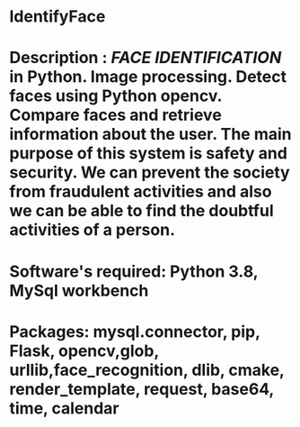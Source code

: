 # IdentifyFace
# Description : ***FACE IDENTIFICATION*** in Python. Image processing. Detect faces using Python opencv. Compare faces and retrieve information about the user. The main purpose of this system is safety and security. We can prevent the society from fraudulent activities and also we can be able to find the doubtful activities of a person.
# Software's required: Python 3.8, MySql workbench
# Packages: mysql.connector, pip, Flask, opencv,glob, urllib,face_recognition, dlib, cmake, render_template, request, base64, time, calendar

